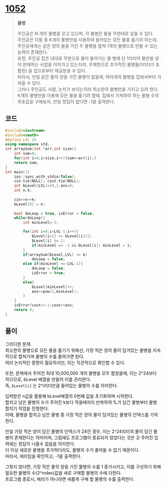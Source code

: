 # [1052](https://www.acmicpc.net/problem/1052)

> __물병__
>
> 주인공은 N 개의 물병을 갖고 있으며, 각 물병은 물을 무한대로 넣을 수 있다.  
> 주인공은 이들 중 K개의 물병만을 사용하여 들어있는 모든 물을 옮기려 하는데, 주인공에게는 같은 양의 물을 가진 두 물병을 합쳐 1개의 물병으로 만들 수 있는 능력이 존재한다.  
> 또한, 주인공 집은 대대로 무한으로 물이 들어가는 물 병에 단 1리터의 물만을 넣어 판매하는 사업을 이어가고 있는지라, 무제한으로 추가적인 물병들(1리터가 포함된) 을 집으로부터 제공받을 수 있다.  
> 따라서, 만일 같은 물의 양을 가진 물병이 없을때, 여러개의 물병을 집에서부터 가져올 수 있다.  
> 그러나 주인공도 사람, 눈치가 보이는지라 최소한의 물병만을 가지고 오려 한다.  
> K개의 물병만을 이용해 모든 물을 옮기려 할때, 집에서 가져와야 하는 물병 수의 최솟값을 구해보자, 만일 정답이 없다면 -1을 출력한다.  

## 코드

```c++
#include<iostream>
#include<cmath>
#define LVL 25
using namespace std;
int arraySum(int *arr,int size){
    int sum=0;
    for(int i=0;i<size;i++){sum+=arr[i];}
    return sum;
}
int main(){
    ios::sync_with_stdio(false);
    cin.tie(NULL); cout.tie(NULL);
    int bLevel[LVL]={0,},ans=0;
    int n,k;
    
    cin>>n>>k; 
    bLevel[0] = n;
    
    bool doLoop = true, isError = false;
    while(doLoop){
        int minLevel=-1;

        for(int i=0;i<LVL-1;i++){
            bLevel[i+1] += bLevel[i]/2;
            bLevel[i] %= 2;
            if(minLevel == -1 && bLevel[i]) minLevel = i;    
        }
        if(arraySum(bLevel,LVL) <= k)
            doLoop = false;
        else if(minLevel == LVL-1){
            doLoop = false;
            isError = true;
        }
        else{
            bLevel[minLevel]++;
            ans+=pow(2,minLevel);
        }
    }
    isError?cout<<-1:cout<<ans;
    return 0;
}
```

## 풀이

그리디한 문제.  
최소한의 물병으로 모든 물을 옮기기 위해선, 가장 적은 양의 물이 담겨있는 물병을 지속적으로 합쳐가며 물병의 수를 줄여가면 된다.  
여러 논리적인 증명이 필요하지만, 이는 직관적으로 확인할 수 있다.  

또한, 문제에서 주어진 최대 10,000,000 개의 물병을 모두 합쳤을때, 이는 2^24보다 작으므로, bLevel 배열을 만들어 이를 관리한다.  
즉, `bLevel[i]` 는 2^i리터만큼 들어있는 물병의 수를 의미한다.  

입력받은 n값을 활용해 bLevel배열의 0번째 값을 초기화하며 시작한다.  
합치고 남은 물병의 수가 주어진 k보다 작을때까지 반복하여 1L가 담긴 물병부터 물병 합치기 작업을 진행한다.  
이때, 물병을 합치고 남은 물병 중 가장 적은 양의 물이 담겨있는 물병의 인덱스를 기억한다.  

만일 가장 적은 양이 담긴 물병의 인덱스가 24인 경우, 이는 2^24리터의 물이 담긴 물병이 존재한다는 의미이며, 그럼에도 프로그램이 종료되지 않았다는 것은 곳 주어진 입력에는 정답이 나올수 없음을 의미한다.  
더 이상 새로운 물병을 추가하더라도, 물병의 수가 줄어들 수 없기 때문이다.  
따라서, 에러임을 확인하고, -1을 출력한다.  

그렇지 않다면, 가장 작은 물의 양을 가진 물병의 수를 1 증가시키고, 이를 구성하기 위해 필요한 물병의 수(2^index)값을 새로 구매할 물병의 수에 더한다.  
프로그램 종료시, 에러가 아니라면 새롭게 구매 할 물병의 수를 출력한다.  
